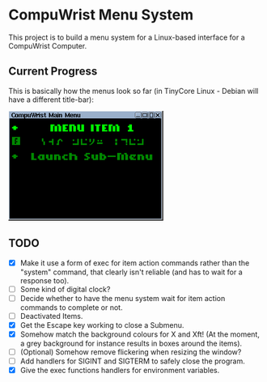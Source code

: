 # CompuWrist Menu System
This project is to build a menu system for a Linux-based interface for a CompuWrist Computer.

## Current Progress
This is basically how the menus look so far (in TinyCore Linux - Debian will have a different title-bar):

![TinyCore Screenshot](ss_tc.png)

## TODO
- [X] Make it use a form of exec for item action commands rather than the "system" command, that clearly isn't reliable (and has to wait for a response too).
- [ ] Some kind of digital clock?
- [ ] Decide whether to have the menu system wait for item action commands to complete or not.
- [ ] Deactivated Items.
- [X] Get the Escape key working to close a Submenu.
- [X] Somehow match the background colours for X and Xft!  (At the moment, a grey background for instance results in boxes around the items).
- [ ] \(Optional) Somehow remove flickering when resizing the window?
- [ ] Add handlers for SIGINT and SIGTERM to safely close the program.
- [X] Give the exec functions handlers for environment variables.
